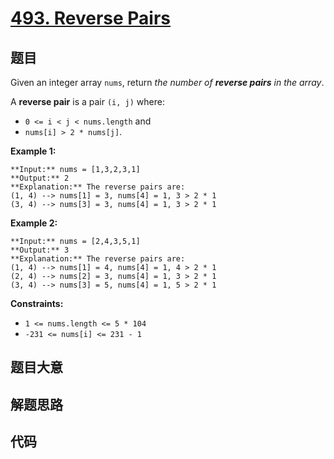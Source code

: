 # [493. Reverse Pairs](https://leetcode.com/problems/reverse-pairs)

## 题目

Given an integer array `nums`, return _the number of **reverse pairs** in the
array_.

A **reverse pair** is a pair `(i, j)` where:

  * `0 <= i < j < nums.length` and
  * `nums[i] > 2 * nums[j]`.



**Example 1:**

    
    
    **Input:** nums = [1,3,2,3,1]
    **Output:** 2
    **Explanation:** The reverse pairs are:
    (1, 4) --> nums[1] = 3, nums[4] = 1, 3 > 2 * 1
    (3, 4) --> nums[3] = 3, nums[4] = 1, 3 > 2 * 1
    

**Example 2:**

    
    
    **Input:** nums = [2,4,3,5,1]
    **Output:** 3
    **Explanation:** The reverse pairs are:
    (1, 4) --> nums[1] = 4, nums[4] = 1, 4 > 2 * 1
    (2, 4) --> nums[2] = 3, nums[4] = 1, 3 > 2 * 1
    (3, 4) --> nums[3] = 5, nums[4] = 1, 5 > 2 * 1
    



**Constraints:**

  * `1 <= nums.length <= 5 * 104`
  * `-231 <= nums[i] <= 231 - 1`


## 题目大意

## 解题思路

## 代码

```javascript

```
